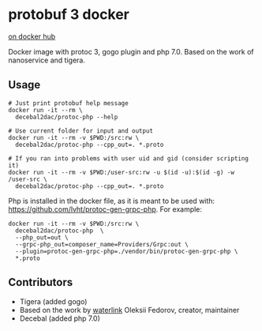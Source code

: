 # protobuf 3 docker

[on docker hub](https://registry.hub.docker.com/u/calico/protoc/)

Docker image with protoc 3, gogo plugin and php 7.0.  Based on the work of
nanoservice and tigera.

## Usage

    # Just print protobuf help message
    docker run -it --rm \
      decebal2dac/protoc-php --help

    # Use current folder for input and output
    docker run -it --rm -v $PWD:/src:rw \
      decebal2dac/protoc-php --cpp_out=. *.proto

    # If you ran into problems with user uid and gid (consider scripting it)
    docker run -it --rm -v $PWD:/user-src:rw -u $(id -u):$(id -g) -w /user-src \
      decebal2dac/protoc-php --cpp_out=. *.proto

Php is installed in the docker file, as it is meant to be used with: https://github.com/lvht/protoc-gen-grpc-php. For example:

    docker run -it --rm -v $PWD:/src:rw \
      decebal2dac/protoc-php  \
      --php_out=out \
      --grpc-php_out=composer_name=Providers/Grpc:out \
      --plugin=protoc-gen-grpc-php=./vendor/bin/protoc-gen-grpc-php \
      *.proto


## Contributors

* Tigera (added gogo)
* Based on the work by [waterlink](https://github.com/waterlink) Oleksii Fedorov, creator, maintainer
* Decebal (added php 7.0)
